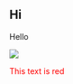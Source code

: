 
## Hi
Hello

![](https://komarev.com/ghpvc/?username=emispheal)


<span style="color:red">This text is red</span>  
